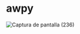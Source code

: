 # awpy
![Captura de pantalla (236)](https://user-images.githubusercontent.com/20667923/198989510-d2d944be-4ab0-47d2-93fe-fc1da8db6014.png)
